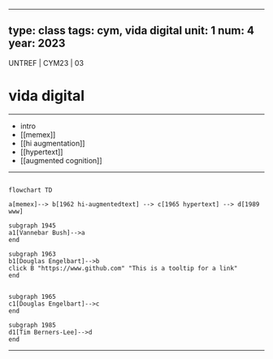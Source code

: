 
---
type: class
tags: cym, vida digital
unit: 1
num:  4
year: 2023
---

<!-- slide bg="#010100" -->
UNTREF | CYM23 | 03
# vida digital
---

- intro
- [[memex]]
- [[hi augmentation]]
- [[hypertext]]
- [[augmented cognition]]

---
```mermaid

flowchart TD

a[memex]--> b[1962 hi-augmentedtext] --> c[1965 hypertext] --> d[1989 www]

subgraph 1945
a1[Vannebar Bush]-->a
end

subgraph 1963
b1[Douglas Engelbart]-->b
click B "https://www.github.com" "This is a tooltip for a link"
end


subgraph 1965
c1[Douglas Engelbart]-->c
end

subgraph 1985
d1[Tim Berners-Lee]-->d
end
```

---

